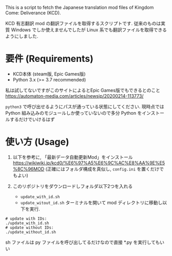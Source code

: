 This is a script to fetch the Japanese translation mod files of Kingdom Come: Deliverance (KCD).

KCD 有志翻訳 mod の翻訳ファイルを取得するスクリプトです. 従来のものは実質  Windows でしか使えませんでしたが Linux 系でも翻訳ファイルを取得できるようにしました.

# 要件 (Requirements)
* KCD本体 (steam版, Epic Games版)
* Python 3.x (>= 3.7 recommended)

私は試してないですがこのサイトによるとEpic Games版でもできるとのこと https://automaton-media.com/articles/newsjp/20200214-113773/

`python3` で呼び出せるようにパスが通っている状態にしてください.
現時点では Python 組み込みのモジュールしか使っていないので多分 Python をインストールするだけでいけるはず

# 使い方 (Usage)

1. 以下を参考に, 「最新データ自動更新Mod」をインストール
https://wikiwiki.jp/kcd0/%E6%97%A5%E6%9C%AC%E8%AA%9E%E5%8C%96MOD
(正確にはフォルダ構成を真似し, `config.ini` を置くだけでもよい)

2. このリポジトリをダウンロードしフォルダ以下2つを入れる
	* `update_with_id.sh`
	* `update_witout_id.sh`
ターミナルを開いて mod ディレクトリに移動し以下を実行.

```
# update with IDs:
./update_with_id.sh
# update without IDs:
./update_without_id.sh
```
sh ファイルは py ファイルを呼び出してるだけなので直接 *.py を実行してもいい
